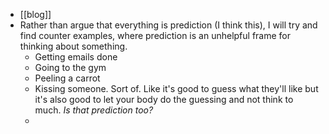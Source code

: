 - [[blog]]
- Rather than argue that everything is prediction (I think this), I will try and find counter examples, where prediction is an unhelpful frame for thinking about something.
	- Getting emails done
	- Going to the gym
	- Peeling a carrot
	- Kissing someone. Sort of. Like it's good to guess what they'll like but it's also good to let your body do the guessing and not think to much. *Is that prediction too?*
	-